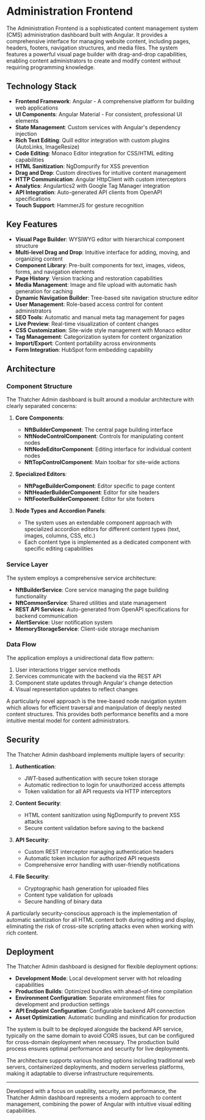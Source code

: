 # Administration Frontend

The Administration Frontend is a sophisticated content management system (CMS) administration dashboard built with Angular. It provides a comprehensive interface for managing website content, including pages, headers, footers, navigation structures, and media files. The system features a powerful visual page builder with drag-and-drop capabilities, enabling content administrators to create and modify content without requiring programming knowledge.

## Technology Stack

- **Frontend Framework**: Angular - A comprehensive platform for building web applications
- **UI Components**: Angular Material - For consistent, professional UI elements
- **State Management**: Custom services with Angular's dependency injection
- **Rich Text Editing**: Quill editor integration with custom plugins (AutoLinks, ImageResize)
- **Code Editing**: Monaco Editor integration for CSS/HTML editing capabilities
- **HTML Sanitization**: NgDompurify for XSS prevention
- **Drag and Drop**: Custom directives for intuitive content management
- **HTTP Communication**: Angular HttpClient with custom interceptors
- **Analytics**: Angulartics2 with Google Tag Manager integration
- **API Integration**: Auto-generated API clients from OpenAPI specifications
- **Touch Support**: HammerJS for gesture recognition

## Key Features

- **Visual Page Builder**: WYSIWYG editor with hierarchical component structure
- **Multi-level Drag and Drop**: Intuitive interface for adding, moving, and organizing content
- **Component Library**: Pre-built components for text, images, videos, forms, and navigation elements
- **Page History**: Version tracking and restoration capabilities
- **Media Management**: Image and file upload with automatic hash generation for caching
- **Dynamic Navigation Builder**: Tree-based site navigation structure editor
- **User Management**: Role-based access control for content administrators
- **SEO Tools**: Automatic and manual meta tag management for pages
- **Live Preview**: Real-time visualization of content changes
- **CSS Customization**: Site-wide style management with Monaco editor
- **Tag Management**: Categorization system for content organization
- **Import/Export**: Content portability across environments
- **Form Integration**: HubSpot form embedding capability

## Architecture

### Component Structure

The Thatcher Admin dashboard is built around a modular architecture with clearly separated concerns:

1. **Core Components**:
   - **NftBuilderComponent**: The central page building interface
   - **NftNodeControlComponent**: Controls for manipulating content nodes
   - **NftNodeEditorComponent**: Editing interface for individual content nodes
   - **NftTopControlComponent**: Main toolbar for site-wide actions

2. **Specialized Editors**:
   - **NftPageBuilderComponent**: Editor specific to page content
   - **NftHeaderBuilderComponent**: Editor for site headers
   - **NftFooterBuilderComponent**: Editor for site footers

3. **Node Types and Accordion Panels**:
   - The system uses an extendable component approach with specialized accordion editors for different content types (text, images, columns, CSS, etc.)
   - Each content type is implemented as a dedicated component with specific editing capabilities

### Service Layer

The system employs a comprehensive service architecture:

- **NftBuilderService**: Core service managing the page building functionality
- **NftCommonService**: Shared utilities and state management
- **REST API Services**: Auto-generated from OpenAPI specifications for backend communication
- **AlertService**: User notification system
- **MemoryStorageService**: Client-side storage mechanism

### Data Flow

The application employs a unidirectional data flow pattern:

1. User interactions trigger service methods
2. Services communicate with the backend via the REST API
3. Component state updates through Angular's change detection
4. Visual representation updates to reflect changes

A particularly novel approach is the tree-based node navigation system which allows for efficient traversal and manipulation of deeply nested content structures. This provides both performance benefits and a more intuitive mental model for content administrators.

## Security

The Thatcher Admin dashboard implements multiple layers of security:

1. **Authentication**:
   - JWT-based authentication with secure token storage
   - Automatic redirection to login for unauthorized access attempts
   - Token validation for all API requests via HTTP interceptors

2. **Content Security**:
   - HTML content sanitization using NgDompurify to prevent XSS attacks
   - Secure content validation before saving to the backend

3. **API Security**:
   - Custom REST interceptor managing authentication headers
   - Automatic token inclusion for authorized API requests
   - Comprehensive error handling with user-friendly notifications

4. **File Security**:
   - Cryptographic hash generation for uploaded files
   - Content type validation for uploads
   - Secure handling of binary data

A particularly security-conscious approach is the implementation of automatic sanitization for all HTML content both during editing and display, eliminating the risk of cross-site scripting attacks even when working with rich content.

## Deployment

The Thatcher Admin dashboard is designed for flexible deployment options:

- **Development Mode**: Local development server with hot reloading capabilities
- **Production Builds**: Optimized bundles with ahead-of-time compilation
- **Environment Configuration**: Separate environment files for development and production settings
- **API Endpoint Configuration**: Configurable backend API connection
- **Asset Optimization**: Automatic bundling and minification for production

The system is built to be deployed alongside the backend API service, typically on the same domain to avoid CORS issues, but can be configured for cross-domain deployment when necessary. The production build process ensures optimal performance and security for live deployments.

The architecture supports various hosting options including traditional web servers, containerized deployments, and modern serverless platforms, making it adaptable to diverse infrastructure requirements.

---

Developed with a focus on usability, security, and performance, the Thatcher Admin dashboard represents a modern approach to content management, combining the power of Angular with intuitive visual editing capabilities.
